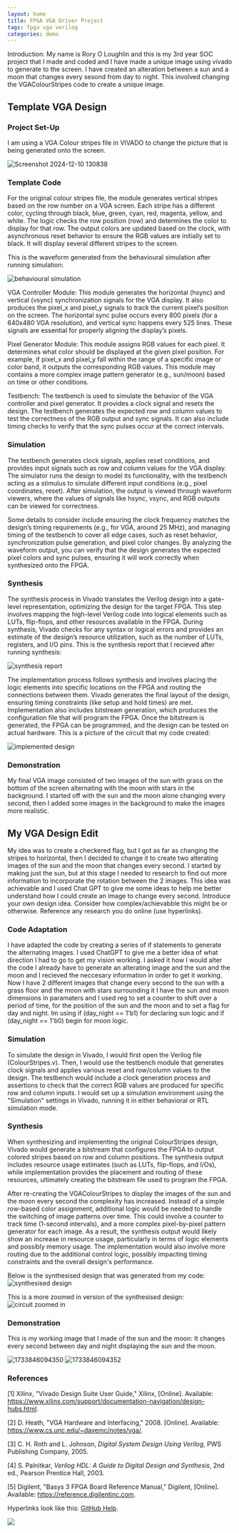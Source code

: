 ```yaml
---
layout: home
title: FPGA VGA Driver Project
tags: fpga vga verilog
categories: demo
---
```


Introduction: My name is Rory O Loughlin and this is my 3rd year SOC project that I made and coded and I have made a unique image using vivado to generate to the screen. I have created an alteration between a sun and a moon that changes every sesond from day to night. This involved changing the VGAColourStripes code to create a unique image. 



## **Template VGA Design**
### **Project Set-Up**
I am using a VGA Colour stripes file in VIVADO to change the picture that is being generated onto the screen. 

![Screenshot 2024-12-10 130838](https://github.com/user-attachments/assets/dd7d259b-340a-4bc8-baed-45240e5426dd)

### **Template Code**
For the original colour stripes file, the module generates vertical stripes based on the row number on a VGA screen. Each stripe has a different color, cycling through black, blue, green, cyan, red, magenta, yellow, and white. The logic checks the row position (row) and determines the color to display for that row. The output colors are updated based on the clock, with asynchronous reset behavior to ensure the RGB values are initially set to black. It will display several different stripes to the screen.

This is the waveform generated from the behavioural simulation after running simulation:

![behavioural simulation](https://github.com/user-attachments/assets/b9391c8d-2ee5-4445-bd1a-e67f25fd5e9b)

VGA Controller Module: This module generates the horizontal (hsync) and vertical (vsync) synchronization signals for the VGA display. It also produces the pixel_x and pixel_y signals to track the current pixel’s position on the screen. The horizontal sync pulse occurs every 800 pixels (for a 640x480 VGA resolution), and vertical sync happens every 525 lines. These signals are essential for properly aligning the display’s pixels.

Pixel Generator Module: This module assigns RGB values for each pixel. It determines what color should be displayed at the given pixel position. For example, if pixel_x and pixel_y fall within the range of a specific image or color band, it outputs the corresponding RGB values. This module may contains a more complex image pattern generator (e.g., sun/moon) based on time or other conditions.

Testbench: The testbench is used to simulate the behavior of the VGA controller and pixel generator. It provides a clock signal and resets the design. The testbench generates the expected row and column values to test the correctness of the RGB output and sync signals. It can also include timing checks to verify that the sync pulses occur at the correct intervals.
### **Simulation**

 The testbench generates clock signals, applies reset conditions, and provides input signals such as row and column values for the VGA display. The simulator runs the design to model its functionality, with the testbench acting as a stimulus to simulate different input conditions (e.g., pixel coordinates, reset). After simulation, the output is viewed through waveform viewers, where the values of signals like hsync, vsync, and RGB outputs can be viewed for correctness.

 Some details to consider include ensuring the clock frequency matches the design’s timing requirements (e.g., for VGA, around 25 MHz), and managing timing of the testbench to cover all edge cases, such as reset behavior, synchronization pulse generation, and pixel color changes. By analyzing the waveform output, you can verify that the design generates the expected pixel colors and sync pulses, ensuring it will work correctly when synthesized onto the FPGA.
### **Synthesis**

The synthesis process in Vivado translates the Verilog design into a gate-level representation, optimizing the design for the target FPGA. This step involves mapping the high-level Verilog code into logical elements such as LUTs, flip-flops, and other resources available in the FPGA. During synthesis, Vivado checks for any syntax or logical errors and provides an estimate of the design’s resource utilization, such as the number of LUTs, registers, and I/O pins. This is the synthesis report that I recieved after running synthesis:

![synthesis report](https://github.com/user-attachments/assets/356f5729-3b29-4139-92d3-01e9571c5e84)

The implementation process follows synthesis and involves placing the logic elements into specific locations on the FPGA and routing the connections between them. Vivado generates the final layout of the design, ensuring timing constraints (like setup and hold times) are met. Implementation also includes bitstream generation, which produces the configuration file that will program the FPGA. Once the bitstream is generated, the FPGA can be programmed, and the design can be tested on actual hardware.
This is a picture of the circuit that my code created:

![implemented design](https://github.com/user-attachments/assets/88f61e60-6fd3-43d4-8e8b-abfe0495cebe)
### **Demonstration**
My final VGA image consisted of two images of the sun with grass on the bottom of the screen alternating with the moon with stars in the background. I started off with the sun and the moon alone changing every second, then I added some images in the background to make the images more realistic.

## **My VGA Design Edit**
My idea was to create a checkered flag, but I got as far as changing the stripes to horizontal, then I decided to change it to create two alterating images of the sun and the moon that changes every second. I started by making just the sun, but at this stage I needed to research to find out more information to incorporate the rotation between the 2 images. This idea was achievable and I used Chat GPT to give me some ideas to help me better understand how I could create an image to change every second.
Introduce your own design idea. Consider how complex/achievabble this might be or otherwise. Reference any research you do online (use hyperlinks).
### **Code Adaptation**
I have adapted the code by creating a series of if statements to generate the alternating images. I used ChatGPT to give me a better idea of what direction I had to go to get my vision working. I asked it how I would alter the code I already have to generate an alterating image and the sun and the moon and I recieved the neccesary information in order to get it working. Now I have 2 different images that change every second to the sun with a grass floor and the moon with stars surrounding it I have the sun and moon dimensions in paramaters and I used reg to set a counter to shift over a period of time, for the position of the sun and the moon and to set a flag for day and night. Im using  if (day_night == 1'b1) for declaring sun logic and  if (day_night == 1'b0) begin for moon logic.

### **Simulation**
To simulate the design in Vivado, I would first open the Verilog file (ColourStripes.v). Then, I would use the testbench module that generates clock signals and applies various reset and row/column values to the design. The testbench would include a clock generation process and assertions to check that the correct RGB values are produced for specific row and column inputs. I would set up a simulation environment using the "Simulation" settings in Vivado, running it in either behavioral or RTL simulation mode.

### **Synthesis**

When synthesizing and implementing the original ColourStripes design, Vivado would generate a bitstream that configures the FPGA to output colored stripes based on row and column positions. The synthesis output includes resource usage estimates (such as LUTs, flip-flops, and I/Os), while implementation provides the placement and routing of these resources, ultimately creating the bitstream file used to program the FPGA.

After re-creating the VGAColourStripes to display the images of the sun and the moon every second the complexity has increased.  Instead of a simple row-based color assignment, additional logic would be needed to handle the switching of image patterns over time. This could involve a counter to track time (1-second intervals), and a more complex pixel-by-pixel pattern generator for each image. As a result, the synthesis output would likely show an increase in resource usage, particularly in terms of logic elements and possibly memory usage. The implementation would also involve more routing due to the additional control logic, possibly impacting timing constraints and the overall design's performance.



Below is the synthesised design that was generated from my code:
![synthesised design](https://github.com/user-attachments/assets/0968074f-6f53-44ba-8daf-710cebb1f3dc)

This is a more zoomed in version of the synthesised design:
![circuit zoomed in](https://github.com/user-attachments/assets/7b0156bd-66b8-4140-9513-3c97da151c64)



### **Demonstration**
This is my working image that I made of the sun and the moon: It changes every second between day and night displaying the sun and the moon.

![1733846094350](https://github.com/user-attachments/assets/bf1b10af-68d6-403c-ac26-1604c49c3d60)
![1733846094352](https://github.com/user-attachments/assets/1d0e0fcf-3f03-45e3-a6ca-9641ea46f727)

### **References**
[1] Xilinx, "Vivado Design Suite User Guide," Xilinx, [Online]. Available: https://www.xilinx.com/support/documentation-navigation/design-hubs.html.

[2] D. Heath, "VGA Hardware and Interfacing," 2008. [Online]. Available: https://www.cs.unc.edu/~davemc/notes/vga/.

[3] C. H. Roth and L. Johnson, *Digital System Design Using Verilog*, PWS Publishing Company, 2005.

[4] S. Palnitkar, *Verilog HDL: A Guide to Digital Design and Synthesis*, 2nd ed., Pearson Prentice Hall, 2003.

[5] Digilent, "Basys 3 FPGA Board Reference Manual," Digilent, [Online]. Available: https://reference.digilentinc.com.

Hyperlinks look like this: [GitHub Help](https://help.github.com/).


<img src="https://raw.githubusercontent.com/melgineer/fpga-vga-verilog/main/docs/assets/images/VGAPrjSrcs.png">
